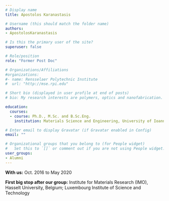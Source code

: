 ```yaml
---
# Display name
title: Apostolos Karanastasis

# Username (this should match the folder name)
authors:
- ApostolosKaranastasis

# Is this the primary user of the site?
superuser: false

# Role/position
role: "Former Post Doc"

# Organizations/Affiliations
#organizations:
#- name: Rensselaer Polytechnic Institute
#  url: "http://mse.rpi.edu"

# Short bio (displayed in user profile at end of posts)
# bio: My research interests are polymers, optics and nanofabrication.

education:
  courses:
  - course: Ph.D., M.Sc. and B.Sc.Eng. 
    institution: Materials Science and Engineering, University of Ioannina, Greece.

# Enter email to display Gravatar (if Gravatar enabled in Config)
email: ""

# Organizational groups that you belong to (for People widget)
#   Set this to `[]` or comment out if you are not using People widget.
user_groups:
- Alumni
---
```

**With us:** </span>Oct. 2016 to May 2020

**First big stop after our group:** Institute for Materials Research (IMO), Hasselt University, Belgium; Luxembourg Institute of Science and Technology
